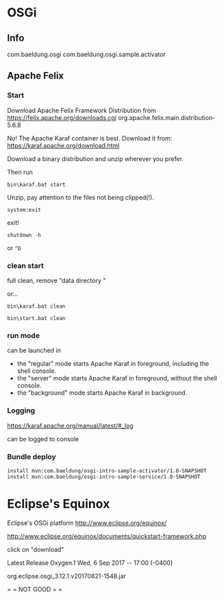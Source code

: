 OSGi
====

Info
---

com.baeldung.osgi
com.baeldung.osgi.sample.activator

Apache Felix
---


### Start

Download Apache Felix Framework Distribution 
from <https://felix.apache.org/downloads.cgi>
org.apache.felix.main.distribution-5.6.8 

No! The Apache Karaf container is best.
Download it from: <https://karaf.apache.org/download.html>

Download a binary distribution and unzip wherever you prefer.

Then run

    bin\karaf.bat start


Unzip, pay attention to the files not being clipped(!).

    system:exit 
    
exit!

    shutdown -h
 
or `^D`

### clean start

full clean, remove "data directory "

or...

    bin\karaf.bat clean

    bin\start.bat clean

### run mode

can be launched in

- the "regular" mode starts Apache Karaf in foreground, including the shell console.
- the "server" mode starts Apache Karaf in foreground, without the shell console.
- the "background" mode starts Apache Karaf in background.

### Logging

https://karaf.apache.org/manual/latest/#_log

can be logged to console


### Bundle deploy

    install mvn:com.baeldung/osgi-intro-sample-activator/1.0-SNAPSHOT
    install mvn:com.baeldung/osgi-intro-sample-service/1.0-SNAPSHOT

Eclipse's Equinox
====

Eclipse's OSGi platform
http://www.eclipse.org/equinox/

http://www.eclipse.org/equinox/documents/quickstart-framework.php

click on "download"

Latest Release
Oxygen.1 	Wed, 6 Sep 2017 -- 17:00 (-0400)

org.eclipse.osgi_3.12.1.v20170821-1548.jar

 = = NOT GOOD = =
 



